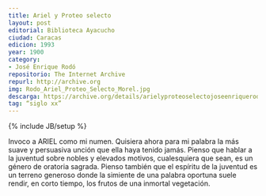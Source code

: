 ```yaml
---
title: Ariel y Proteo selecto
layout: post
editorial: Biblioteca Ayacucho
ciudad: Caracas
edicion: 1993
year: 1900
category:
- José Enrique Rodó
repositorio: The Internet Archive
repurl: http://archive.org
img: Rodo_Ariel_Proteo_Selecto_Morel.jpg
descarga: https://archive.org/details/arielyproteoselectojoseenriquerodo684
tag: “siglo xx”
---
```

{% include JB/setup %}

Invoco a ARIEL como mi numen. Quisiera ahora para mi palabra la más suave y persuasiva unción que ella haya tenido jamás. Pienso que hablar a la juventud sobre nobles y elevados motivos, cualesquiera que sean, es un género de oratoria sagrada. Pienso también que el espíritu de la juventud es un terreno generoso donde la simiente de una palabra oportuna suele rendir, en corto tiempo, los frutos de una inmortal vegetación.
